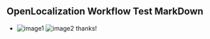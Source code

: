 ## OpenLocalization Workflow Test MarkDown
* ![image1](.\04adc609-1200-4ca3-a8df-3d08887f1174.PNG)   ![image2](.\3de0f782-a149-4c89-b8c0-6a155255f350.png) 
thanks!